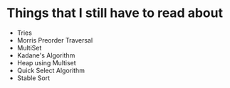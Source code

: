 # Things that I still have to read about 

- Tries
- Morris Preorder Traversal
- MultiSet
- Kadane's Algorithm
- Heap using Multiset
- Quick Select Algorithm
- Stable Sort
